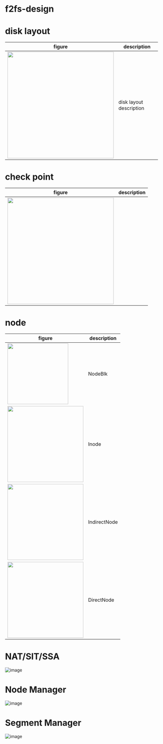 # f2fs-design
# disk layout
|figure|description|
|------|-----------|
|<img src="https://user-images.githubusercontent.com/13962657/180909202-51e07d8a-cc8c-46e6-ba44-86ab55996301.png" height="350"></img>|disk layout description|
# check point
|figure|description|
|------|-----------|
|<img src="https://user-images.githubusercontent.com/13962657/180909367-adb528c9-49a5-46bd-b245-f8c2d65636e9.png" height="350"></img>| |
# node
|figure|description|
|------|-----------|
|<img src="https://user-images.githubusercontent.com/13962657/180909586-427beb46-c013-4873-8c2e-557ee2d3f853.png" width="200"></img>|NodeBlk|
|<img src="https://user-images.githubusercontent.com/13962657/180909701-02553dbb-af67-47e2-a951-3a08781db68e.png" height="250"></img>|Inode|
|<img src="https://user-images.githubusercontent.com/13962657/180909757-6d8e60ac-e0ee-4a9c-86f7-c823f03aba6c.png" height="250"></img>|IndirectNode|
|<img src="https://user-images.githubusercontent.com/13962657/180909796-54b0aeaf-9c94-4944-94d0-1131bc9ae9a5.png" height="250"></img>|DirectNode|
# NAT/SIT/SSA
![image](https://user-images.githubusercontent.com/13962657/180906554-483b00a4-4d76-4154-bb75-b7ccaff97424.png)
# Node Manager
![image](https://user-images.githubusercontent.com/13962657/180906597-ef307eb7-a7cf-44e6-9fe3-f90b776bd096.png)
# Segment Manager
![image](https://user-images.githubusercontent.com/13962657/180906623-8028aa06-2307-4797-b277-a10847066d64.png)

